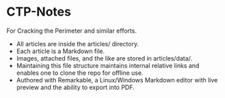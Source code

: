CTP-Notes
=========

For Cracking the Perimeter and similar efforts.


- All articles are inside the articles/ directory.
- Each article is a Markdown file.
- Images, attached files, and the like are stored in articles/data/.
- Maintaining this file structure maintains internal relative links and enables one to clone the repo for offline use.
- Authored with Remarkable, a Linux/Windows Markdown editor with live preview and the ability to export into PDF.
